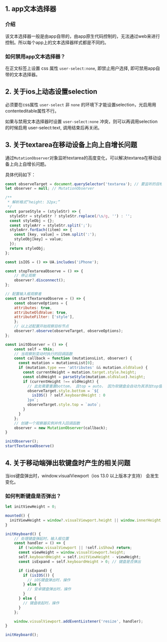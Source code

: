 ## 1. app文本选择器

### 介绍

该文本选择器一般是由app自带的，由app原生代码控制的，无法通过web来进行控制。所以每个app上的文本选择器样式都是不同的。

### 如何禁用app文本选择器？

在正文标签上设置 css 属性 `user-select:none`, 即禁止用户选择, 即可禁用app自带的文本选择器。

## 2. 关于ios上动态设置selection

必须要在css属性 `user-select` 非 `none` 的环境下才能设置selection，光启用用contenteditable属性不行。

如果与禁用文本选择器时设置 `user-select:none` 冲突，则可以再调用selection的时候启用 user-select:text, 调用结束后再关闭。

## 3. 关于textarea在移动设备上向上自增长问题

通过`MutationObserver`对象监听textarea的高度变化，可以解决textarea在移动设备上向上自增长问题。

具体代码如下：

```javascript
const observeTarget = document.querySelector('textarea'); // 要监听的目标
let observer = null; // MutationObserver

/**
 * 解析格式“height: 32px;”
 */
const parseStyle = (styleStr) => {
  styleStr = styleStr ? styleStr.replace(/\s/g, '') : '';
  const styleObj = {};
  const styleArr = styleStr.split(';');
  styleArr.forEach((item) => {
    const [key, value] = item.split(':');
    styleObj[key] = value;
  });
  return styleObj;
};

const isIOS = () => UA.includes('iPhone');

const stopTextareaObserve = () => {
    // 停止观察
    observer?.disconnect();
};

// 配置输入框观察者
const startTextareaObserve = () => {
    const observeOptions = {
    attributes: true,
    attributeOldValue: true,
    attributeFilter: ['style'],
    };
    // 以上述配置开始观察目标节点
    observer?.observe(observeTarget, observeOptions);
};

const initObserver = () => {
    const self = this;
    // 当观察到变动时执行的回调函数
    const callback = function (mutationsList, observer) {
      const mutation = mutationsList[0];
      if (mutation.type === 'attributes' && mutation.oldValue) {
        const currentHeight = mutation.target.style.height;
        const oldHeight = parseStyle(mutation.oldValue).height;
        if (currentHeight !== oldHeight) {
          // 此处需要重置bottom， 且top = auto， 因为软键盘会自动为其添加top值
          observeTarget.style.bottom = `${
            isIOS() ? self.keyboardHeight : 0
          }px`;
          observeTarget.style.top = `auto`;
        }
      }
    };
    // 创建一个观察器实例并传入回调函数
    observer = new MutationObserver(callback);
}

initObserver();
startTextareaObserve()
```

## 4. 关于移动端弹出软键盘时产生的相关问题

当ios键盘弹出时，window.visualViewport（ios 13.0 以上版本才支持） 会发生变化。

### 如何判断键盘是否弹出？

```javascript
let initViewHeight = 0;

mounted() {
  initViewHeight = window?.visualViewport.height || window.innerHeight;
}

initKeyboard() {
    // 处理键盘弹起时，输入框位置
    const handler = () => {
      if (!window.visualViewport || !self.isShow) return;
      const viewHeight = window.visualViewport.height;
      self.keyboardHeight = self.initViewHeight - viewHeight;
      const isExpand = self.keyboardHeight > 0; // 键盘是否弹出

      if (isExpand) {
        if (isIOS()) {
          // iOS键盘弹出时，操作
        } else {
          // 安卓键盘弹出时，操作
        }
      } else {
        // 键盘收起时，操作
      }
    };

    window.visualViewport.addEventListener('resize', handler);
}

initKeyboard();
```
